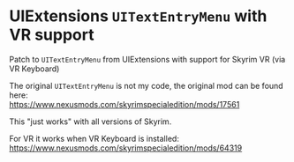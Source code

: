 # UIExtensions `UITextEntryMenu` with VR support

Patch to `UITextEntryMenu` from UIExtensions with support for Skyrim VR (via VR Keyboard)

The original `UITextEntryMenu` is not my code, the original mod can be found here:  
https://www.nexusmods.com/skyrimspecialedition/mods/17561

This "just works" with all versions of Skyrim.

For VR it works when VR Keyboard is installed:  
https://www.nexusmods.com/skyrimspecialedition/mods/64319
